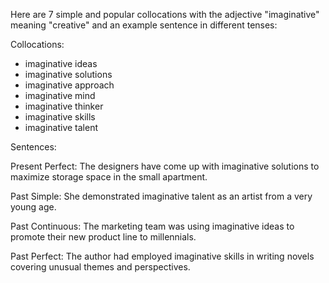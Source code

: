 Here are 7 simple and popular collocations with the adjective "imaginative" meaning "creative" and an example sentence in different tenses:

Collocations:

- imaginative ideas
- imaginative solutions 
- imaginative approach
- imaginative mind
- imaginative thinker  
- imaginative skills
- imaginative talent

Sentences:

Present Perfect: 
The designers have come up with imaginative solutions to maximize storage space in the small apartment.

Past Simple: 
She demonstrated imaginative talent as an artist from a very young age.

Past Continuous:
The marketing team was using imaginative ideas to promote their new product line to millennials.  

Past Perfect:
The author had employed imaginative skills in writing novels covering unusual themes and perspectives.